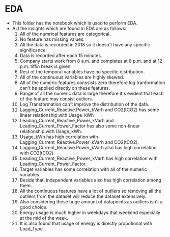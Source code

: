 <h1>EDA</h1>
<div>
  <ul> 
    <li>This folder has the notebook which is used to perform EDA.</li>
    <li>ALl the insights which are found in EDA are as follows:<br>
      <ol>
        <li>All of the numrical features are categorical.</li>
        <li>No feature has missing values.</li>
        <li>All the data is recorded in 2018 so it doesn't have any specific significance.</li>
        <li>Data is recorded after each 15 minutes.</li>
        <li>Company starts work from 8 a.m. and completes at 8 p.m. and at 12 p.m. tiffin break is given.</li>
        <li>Rest of the temporal variables have no specific distribution.</li>
        <li>All of the continuous variables are highly skewed.</li>
        <li>All of the numeric features conssists zero therefore log tranformation can't be applied directly on these features.</li>
        <li>Range of all the numeric data is large therefore it's evident that each of the feature may consist outliers.</li>
        <li>Log Transformation can't improve the distribution of the data.</li>
        <li>Lagging_Current_Reactive.Power_kVarh and CO2(tCO2) has some linear relationship with Usage_kWh</li>
        <li>Leading_Current_Reactive_Power_kVarh and Leading_Current_Power_Factor has also some non-linear relationship with Usage_kWh.</li>
        <li>Usage_kWh has high correlation with Lagging_Current_Reactive.Power_kVarh and CO2(tCO2).</li>
        <li>Lagging_Current_Reactive.Power_kVarh also has high correlation with CO2(tCO2).</li>
        <li>Leading_Current_Reactive_Power_kVarh has high correlation with Leading_Current_Power_Factor.</li>
        <li>Target variables has some correlation with all of the numeric variables.</li>
        <li>Beside that, independent variables also has high correlation among them.</li>
        <li>All the continuous features have a lot of outliers so removing all the outliers from the dataset will reduce the dataset extensively.</li>
        <li>Also considering these huge amount of datapoints as outliers isn't a good choice.</li>
        <li>Energy usage is much higher in weekdays that weekend especially at the mid of the week.</li>
        <li>It is also found that usage of energy is directly propotional with Load_Type.</li>
      </ol>
    </li>
  </ul>
</div>
